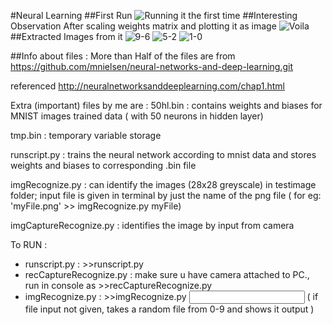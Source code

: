 #Neural Learning
##First Run
![Running it the first time](https://raw.githubusercontent.com/ajinkyagorad/Neural-Learning/master/img/1.JPG)
##Interesting Observation
After scaling weights matrix and plotting it as image
![Voila](https://raw.githubusercontent.com/ajinkyagorad/Neural-Learning/master/img/firstLookR.JPG)
##Extracted Images from it
![9-6](https://raw.githubusercontent.com/ajinkyagorad/Neural-Learning/master/img/9876.JPG)
![5-2](https://raw.githubusercontent.com/ajinkyagorad/Neural-Learning/master/img/5432.JPG)
![1-0](https://raw.githubusercontent.com/ajinkyagorad/Neural-Learning/master/img/10.JPG)

##Info about files :
More than Half of the files are from https://github.com/mnielsen/neural-networks-and-deep-learning.git

referenced http://neuralnetworksanddeeplearning.com/chap1.html

Extra (important) files by me are :
50hl.bin  : contains  weights and biases  for MNIST images trained data ( with 50 neurons in hidden layer)

tmp.bin : temporary variable storage

runscript.py : trains the neural network according to mnist data and stores weights and biases to corresponding .bin file

imgRecognize.py : can identify the images (28x28 greyscale) in testimage folder; input file is given in terminal by just the name of the png file ( for eg: 'myFile.png' >> imgRecognize.py myFile)

imgCaptureRecognize.py : identifies the image by input from camera

To RUN : 
* runscript.py  : >>runscript.py 
* recCaptureRecognize.py : make sure u have camera attached to PC., run in console as >>recCaptureRecognize.py
* imgRecognize.py : >>imgRecognize.py <input file names without extension in testimage folder seperated by whitespace>
        ( if file input not given, takes a random file from 0-9 and shows it output )
